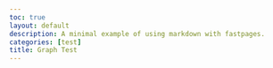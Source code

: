```yaml
---
toc: true
layout: default
description: A minimal example of using markdown with fastpages.
categories: [test]
title: Graph Test
---
```

<html>
<head>
<script type="text/javascript" src="https://canvasjs.com/assets/script/jquery-1.11.1.min.js"></script>
<script type="text/javascript" src="https://canvasjs.com/assets/script/canvasjs.stock.min.js"></script>
<script type="text/javascript">
window.onload = function () {
  var dps1 = [], dps2= [];
  var stockChart = new CanvasJS.StockChart("chartContainer",{
    theme: "light2",
    exportEnabled: true,
    title:{
      text:"StockChart with Date-Time Axis"
    },
    subtitles: [{
      text: "GME Price (in USD)"
    }],
    charts: [{
      axisX: {
        crosshair: {
          enabled: true,
          snapToDataPoint: true
        }
      },
      axisY: {
        prefix: "$"
      },
      data: [{
        type: "candlestick",
        yValueFormatString: "$#,###.##",
        dataPoints : dps1
      }]
    }],
    navigator: {
      data: [{
        dataPoints: dps2
      }],
      slider: {
        minimum: new Date(2021, 01, 01),
        maximum: new Date(2021, 12, 01)
      }
    }
  });
  $.getJSON("http://127.0.0.1:5000/api/GME/", function(data) { //https://canvasjs.com/data docs/btcusd2018.json
    for(var i = 0; i < data.length; i++){
      dps1.push({x: new Date(data[i].date), y: [Number(data[i].open), Number(data[i].high), Number(data[i].low), Number(data[i].close)]});
      dps2.push({x: new Date(data[i].date), y: Number(data[i].close)});
    }
    stockChart.render();
  });
}
</script>
</head>
<body>
<div id="chartContainer" style="height: 450px; width: 100%;"></div>
</body>
</html>